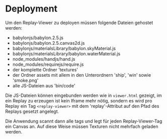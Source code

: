 # Deployment

Um den Replay-Viewer zu deployen müssen folgende Dateien gehostet werden:
- babylonjs/babylon.2.5.js
- babylonjs/babylon.2.5.canvas2d.js
- babylonjs/materialsLibrary/babylon.skyMaterial.js
- babylonjs/materialsLibrary/babylon.waterMaterial.js
- node_modules/handjs/hand.js
- node_modules/requirejs/require.js
- der komplette Ordner 'textures'
- der Ordner assets mit allem in den Unterordnern 'ship', 'win' sowie 'smoke.png'
- alle JS-Dateien aus 'bin/code'

Die JS-Dateien können eingebunden werden wie in `viewer.html` gezeigt, im ein
Replay zu erzeugen ist kein Iframe mehr nötig, sondern es wird pro Replay ein
Tag `<replay-viewer>` mit dem 'replay'-Attribut auf den Pfad des Replays gesetzt
angelegt.

Die Anwendung scannt dann alle tags und legt für jeden Replay-Viewer-Tag ein
Canvas an. Auf diese Weise müssen Texturen nicht mehrfach geladen werden.
